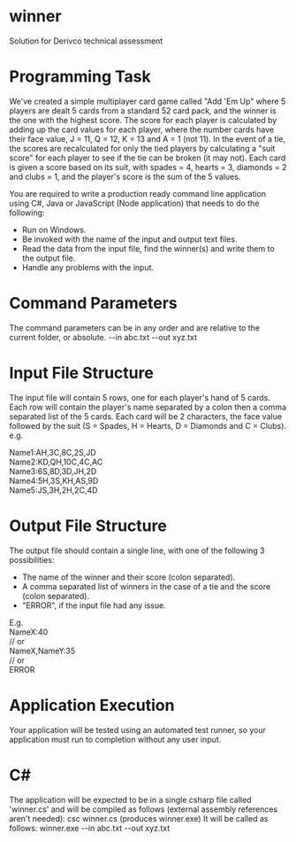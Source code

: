 # winner
Solution for Derivco technical assessment

# Programming Task
We've created a simple multiplayer card game called "Add 'Em Up" where 5 players are dealt 5 cards
from a standard 52 card pack, and the winner is the one with the highest score. The score for each
player is calculated by adding up the card values for each player, where the number cards have their
face value, J = 11, Q = 12, K = 13 and A = 1 (not 11). In the event of a tie, the scores are
recalculated for only the tied players by calculating a "suit score" for each player to see if the tie can
be broken (it may not). Each card is given a score based on its suit, with spades = 4, hearts = 3,
diamonds = 2 and clubs = 1, and the player's score is the sum of the 5 values.

You are required to write a production ready command line application using C#, Java or JavaScript
(Node application) that needs to do the following:
- Run on Windows.
- Be invoked with the name of the input and output text files.
- Read the data from the input file, find the winner(s) and write them to the output file.
- Handle any problems with the input.

# Command Parameters
The command parameters can be in any order and are relative to the current folder, or absolute.
--in abc.txt --out xyz.txt

# Input File Structure
The input file will contain 5 rows, one for each player's hand of 5 cards. Each row will contain the
player's name separated by a colon then a comma separated list of the 5 cards. Each card will be 2
characters, the face value followed by the suit (S = Spades, H = Hearts, D = Diamonds and C =
Clubs).
e.g.

Name1:AH,3C,8C,2S,JD<br />
Name2:KD,QH,10C,4C,AC<br />
Name3:6S,8D,3D,JH,2D<br />
Name4:5H,3S,KH,AS,9D<br />
Name5:JS,3H,2H,2C,4D<br />

# Output File Structure
The output file should contain a single line, with one of the following 3 possibilities:

- The name of the winner and their score (colon separated).
- A comma separated list of winners in the case of a tie and the score (colon separated).
- "ERROR", if the input file had any issue.

E.g.<br />
NameX:40<br />
// or<br />
NameX,NameY:35<br />
// or<br />
ERROR<br />

# Application Execution
Your application will be tested using an automated test runner, so your application must run to
completion without any user input.

# C#
The application will be expected to be in a single csharp file called 'winner.cs' and will be compiled as
follows (external assembly references aren't needed):
csc winner.cs (produces winner.exe)
It will be called as follows:
winner.exe --in abc.txt --out xyz.txt

